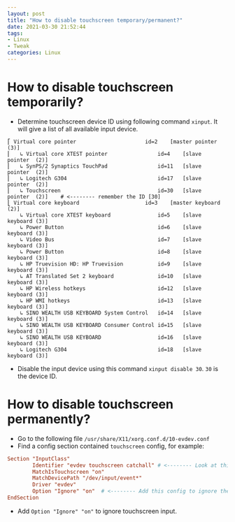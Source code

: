 ```yaml
---
layout: post
title: "How to disable touchscreen temporary/permanent?"
date: 2021-03-30 21:52:44
tags:
- Linux
- Tweak
categories: Linux
---
```


# How to disable touchscreen temporarily?
- Determine touchscreen device ID using following command `xinput`. It will give a list of all available input device.

```text
⎡ Virtual core pointer                    	id=2	[master pointer  (3)]
⎜   ↳ Virtual core XTEST pointer              	id=4	[slave  pointer  (2)]
⎜   ↳ SynPS/2 Synaptics TouchPad              	id=11	[slave  pointer  (2)]
⎜   ↳ Logitech G304                           	id=17	[slave  pointer  (2)]
⎜   ↳ Touchscreen                           	id=30	[slave  pointer  (2)]    # <-------- remember the ID [30]
⎣ Virtual core keyboard                   	id=3	[master keyboard (2)]
    ↳ Virtual core XTEST keyboard             	id=5	[slave  keyboard (3)]
    ↳ Power Button                            	id=6	[slave  keyboard (3)]
    ↳ Video Bus                               	id=7	[slave  keyboard (3)]
    ↳ Power Button                            	id=8	[slave  keyboard (3)]
    ↳ HP Truevision HD: HP Truevision         	id=9	[slave  keyboard (3)]
    ↳ AT Translated Set 2 keyboard            	id=10	[slave  keyboard (3)]
    ↳ HP Wireless hotkeys                     	id=12	[slave  keyboard (3)]
    ↳ HP WMI hotkeys                          	id=13	[slave  keyboard (3)]
    ↳ SINO WEALTH USB KEYBOARD System Control 	id=14	[slave  keyboard (3)]
    ↳ SINO WEALTH USB KEYBOARD Consumer Control	id=15	[slave  keyboard (3)]
    ↳ SINO WEALTH USB KEYBOARD                	id=16	[slave  keyboard (3)]
    ↳ Logitech G304                           	id=18	[slave  keyboard (3)]
```

- Disable the input device using this command `xinput disable 30`. `30` is the device ID.

# How to disable touchscreen permanently?
- Go to the following file `/usr/share/X11/xorg.conf.d/10-evdev.conf`
- Find a config section contained `touchscreen` config, for example:

```conf
Section "InputClass"
        Identifier "evdev touchscreen catchall" # <-------- Look at this Identifier
        MatchIsTouchscreen "on"
        MatchDevicePath "/dev/input/event*"
        Driver "evdev"
        Option "Ignore" "on"  # <-------- Add this config to ignore the touchscreen input.
EndSection
```

- Add `Option "Ignore" "on"` to ignore touchscreen input.
